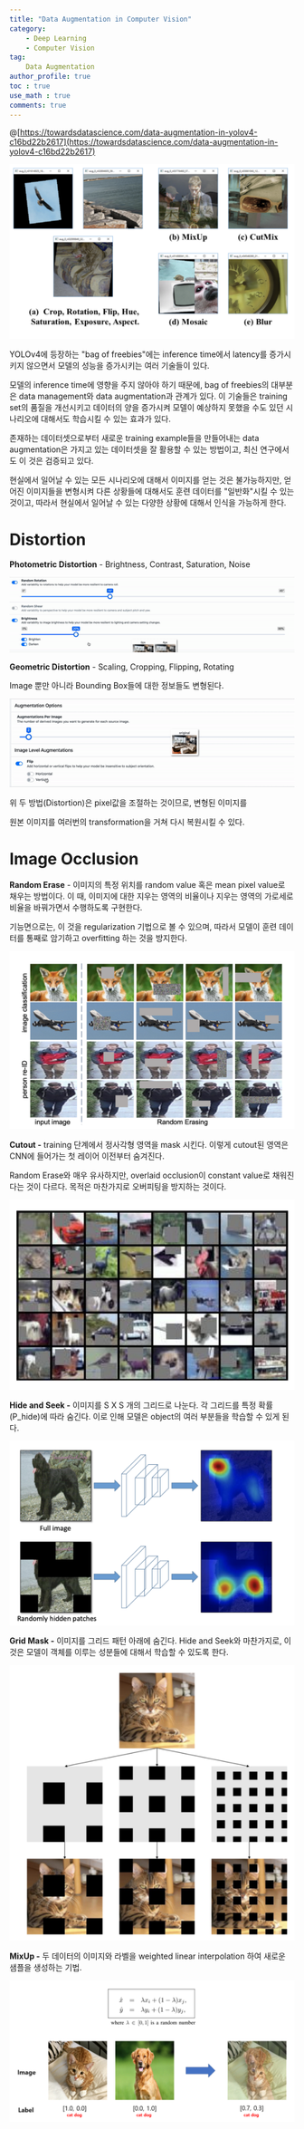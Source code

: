 ```yaml
---
title: "Data Augmentation in Computer Vision"
category:
    - Deep Learning
    - Computer Vision
tag:
    Data Augmentation
author_profile: true
toc : true
use_math : true
comments: true
---
```



@[https://towardsdatascience.com/data-augmentation-in-yolov4-c16bd22b2617](https://towardsdatascience.com/data-augmentation-in-yolov4-c16bd22b2617)

![Data%20Augmentation%20in%20Computer%20Vision%20e6d69b40b13a4b3e953d35947d67a5d7/Untitled.png](/assets/images/Data%20Augmentation%20in%20Computer%20Vision%20e6d69b40b13a4b3e953d35947d67a5d7/Untitled.png)

YOLOv4에 등장하는 "bag of freebies"에는 inference time에서 latency를 증가시키지 않으면서 모델의 성능을 증가시키는 여러 기술들이 있다.

모델의 inference time에 영향을 주지 않아야 하기 때문에, bag of freebies의 대부분은 data management와 data augmentation과 관계가 있다.  이 기술들은 training set의 품질을 개선시키고 데이터의 양을 증가시켜 모델이 예상하지 못했을 수도 있던 시나리오에 대해서도 학습시킬 수 있는 효과가 있다. 

존재하는 데이터셋으로부터 새로운 training example들을 만들어내는 data augmentation은 가지고 있는 데이터셋을 잘 활용할 수 있는 방법이고, 최신 연구에서도 이 것은 검증되고 있다.

현실에서 일어날 수 있는 모든 시나리오에 대해서 이미지를 얻는 것은 불가능하지만, 얻어진 이미지들을 변형시켜 다른 상황들에 대해서도 훈련 데이터를 "일반화"시킬 수 있는 것이고, 따라서 현실에서 일어날 수 있는 다양한 상황에 대해서 인식을 가능하게 한다. 

# Distortion

**Photometric Distortion** - Brightness, Contrast, Saturation, Noise

![Data%20Augmentation%20in%20Computer%20Vision%20e6d69b40b13a4b3e953d35947d67a5d7/Untitled%201.png](/assets/images/Data%20Augmentation%20in%20Computer%20Vision%20e6d69b40b13a4b3e953d35947d67a5d7/Untitled%201.png)

**Geometric Distortion** - Scaling, Cropping, Flipping, Rotating

Image 뿐만 아니라 Bounding Box들에 대한 정보들도 변형된다.

![Data%20Augmentation%20in%20Computer%20Vision%20e6d69b40b13a4b3e953d35947d67a5d7/Untitled%202.png](/assets/images/Data%20Augmentation%20in%20Computer%20Vision%20e6d69b40b13a4b3e953d35947d67a5d7/Untitled%202.png)

위 두 방법(Distortion)은 pixel값을 조절하는 것이므로,  변형된 이미지를

원본 이미지를 여러번의 transformation을 거쳐 다시 복원시킬 수 있다.

# Image Occlusion

**Random Erase** - 이미지의 특정 위치를 random value 혹은 mean pixel value로 채우는 방법이다. 이 때, 이미지에 대한 지우는 영역의 비율이나 지우는 영역의 가로세로 비율을 바꿔가면서 수행하도록 구현한다.

기능면으로는, 이 것을 regularization 기법으로 볼 수 있으며, 따라서 모델이 훈련 데이터를 통째로 암기하고 overfitting 하는 것을 방지한다.

![Data%20Augmentation%20in%20Computer%20Vision%20e6d69b40b13a4b3e953d35947d67a5d7/Untitled%203.png](/assets/images/Data%20Augmentation%20in%20Computer%20Vision%20e6d69b40b13a4b3e953d35947d67a5d7/Untitled%203.png)

**Cutout -** training 단계에서 정사각형 영역을 mask 시킨다. 이렇게 cutout된 영역은 CNN에 들어가는 첫 레이어 이전부터 숨겨진다.  

Random Erase와 매우 유사하지만, overlaid occlusion이 constant value로 채워진다는 것이 다르다. 목적은 마찬가지로 오버피팅을 방지하는 것이다.

![Data%20Augmentation%20in%20Computer%20Vision%20e6d69b40b13a4b3e953d35947d67a5d7/Untitled%204.png](/assets/images/Data%20Augmentation%20in%20Computer%20Vision%20e6d69b40b13a4b3e953d35947d67a5d7/Untitled%204.png)

**Hide and Seek -** 이미지를 S X S 개의 그리드로 나눈다. 각 그리드를 특정 확률(P_hide)에 따라 숨긴다. 이로 인해 모델은 object의 여러 부분들을 학습할 수 있게 된다.

![Data%20Augmentation%20in%20Computer%20Vision%20e6d69b40b13a4b3e953d35947d67a5d7/Untitled%205.png](/assets/images/Data%20Augmentation%20in%20Computer%20Vision%20e6d69b40b13a4b3e953d35947d67a5d7/Untitled%205.png)

**Grid Mask -**  이미지를 그리드 패턴 아래에 숨긴다. Hide and Seek와 마찬가지로, 이것은 모델이 객체를 이루는 성분들에 대해서 학습할 수 있도록 한다.

![Data%20Augmentation%20in%20Computer%20Vision%20e6d69b40b13a4b3e953d35947d67a5d7/Untitled%206.png](/assets/images/Data%20Augmentation%20in%20Computer%20Vision%20e6d69b40b13a4b3e953d35947d67a5d7/Untitled%206.png)

**MixUp -** 두 데이터의 이미지와 라벨을 weighted linear interpolation 하여 새로운 샘플을 생성하는 기법.

![Data%20Augmentation%20in%20Computer%20Vision%20e6d69b40b13a4b3e953d35947d67a5d7/Untitled%207.png](/assets/images/Data%20Augmentation%20in%20Computer%20Vision%20e6d69b40b13a4b3e953d35947d67a5d7/Untitled%207.png)